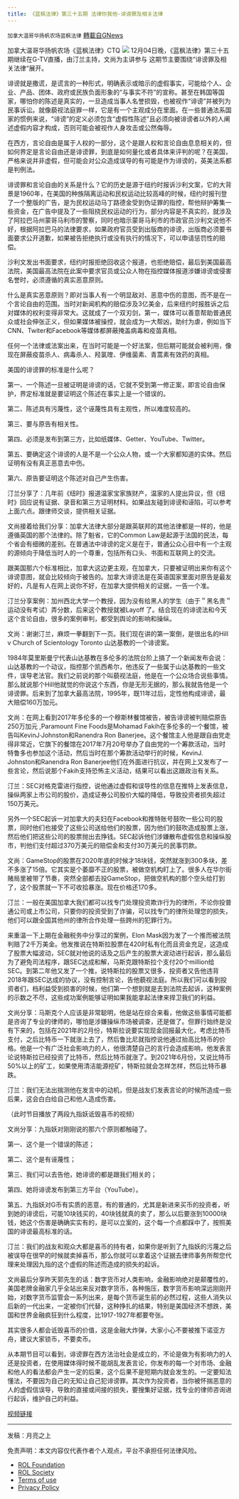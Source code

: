 ```yaml
---
title: 《蓝枫法律》第三十五期 法律你我他-诽谤罪及相关法律
---
```

`加拿大温哥华扬帆农场蓝枫法律` [轉載自GNews](https://gnews.org/zh-hans/1724643/)

加拿大温哥华扬帆农场《蓝枫法律》CTQ
![](https://assets.gnews.org/wp-content/uploads/2021/12/bluemaple35_cr-1.jpeg)
12月04日晚，《蓝枫法律》第三十五期继续在G-TV直播，由汀兰主持，文尚为主讲参与 这期节主要围绕“诽谤罪及相关法律“展开。

诽谤就是撒谎，是谎言的一种形式，明确表示或暗示的虚假事实，可能给个人、企业、产品、团体、政府或民族负面形象的“与事实不符”的宣称。甚至在韩国等国家，哪怕你的陈述是真实的，一旦造成当事人名誉损毁，也被视作“诽谤”并被列为民事诉讼。就像藐视法庭罪一样，它是有一个主观成分在里面。在一些普通法系国家的惯例来说，“诽谤”的定义必须包含“虚假性陈述”且必须向被诽谤者以外的人阐述虚假内容才构成，否则可能会被视作人身攻击或公然侮辱。

在西方，言论自由是属于人权的一部分，这个是跟人权和言论自由息息相关的，但如何界定是言论自由还是诽谤罪，到底是如何量化或者具体来评判的呢？在美国，严格来说并非虚假，但可能会对公众造成误导的有可能是作为诽谤的，英美法系都是判例法。

诽谤罪和言论自由的关系是什么？它的历史是源于纽约时报诉沙利文案，它的大背景是1960年，在美国的种族隔离运动和民权运动比较高峰的时候，纽约时报刊登了一个整版的广告，是为民权运动马丁路德金受到伪证罪的指控，帮他辩护筹集一些资金，在广告中提及了一些阻挠民权运动的行为，部分内容是不真实的，就涉及了阿拉巴马州蒙哥马利市的警察，同时也暗示蒙哥马利市的市政官员沙利文说他不好，根据阿拉巴马的法律要求，如果政府官员受到出版商的诽谤，出版商必须要书面要求公开道歉，如果被告拒绝执行或没有执行的情况下，可以申请惩罚性的赔偿。

沙利文发出书面要求，纽约时报拒绝回收这个报道，也拒绝赔偿，最后到美国最高法院，美国最高法院在此案中要求官员或公众人物在指控媒体报道涉嫌诽谤或侵害名誉时，必须遵循的真实恶意原则。

什么是真实恶意原则？即对当事人有一个明显敌对、恶意中伤的意图，而不是在一个言论自由的范围。当时对新闻机构的赔偿涉及3亿美金，后来纽约时报胜诉之后对媒体的权利变得非常大。这就成了一个双刃剑，第一，媒体可以善意帮助普通民众或社会伸张正义，但如果媒体被操控，就会成为一大帮凶，助纣为虐，例如当下CNN、Twiter和Facebook等媒体都屏蔽掩盖病毒和疫苗真相。

任何一个法律或法案出来，在当时可能是一个好法案，但后期可能就会被利用，像现在屏蔽疫苗杀人、病毒杀人、羟氯喹、伊维菌素、青蒿素有效药的真相。

美国的诽谤罪的标准是什么呢？

第一、一个陈述一旦被证明是诽谤的话，它就不受到第一修正案，即言论自由保护，界定标准就是要证明这个陈述在事实上是一个错误的。

第二、陈述具有污蔑性，这个诬蔑性具有主观性，所以难度较高的。

第三、要与原告有相关性。

第四、必须是发布到第三方，比如纸媒体、Getter、YouTube、Twitter。

第五、要确定这个诽谤的人是不是一个公众人物，或一个大家都知道的实体。然后证明有没有真正恶意去中伤。

第六、原告要证明这个陈述对自己产生伤害。

汀兰分享了：几年前《纽时》报道温家宝家族财产，温家的人提出异议，但《纽时》回应说有证据、录音和第三方证明材料。如果战友碰到诽谤和诬陷，可以参考上面六点。跟律师交谈，提供相关证据。

文尚接着给我们分享：加拿大法律大部分是跟英联邦的其他法律都是一样的，他是遵循英国的那个法律的。除了魁省，它的Common Law是起源于法国的民法，每个省会有细微的差别。在普通法中诽谤的定义是在于，普通公众心目中有一个主观的源倾向于降低当时人的一个尊重，包括所有口头、书面和互联网上的交流。

跟美国那六个标准相比，加拿大这边更主观，在加拿大，只要被证明出来你有这个诽谤意图，就会比较倾向于被告的。加拿大诽谤法是在英语国家里面对原告是最友好的，凡是有人在网上说你不好，在加拿大提供相关的证据，一告一个准。

汀兰分享案例：加州西北大学一个教授，因为没有给黑人的学生（由于＂黑名贵＂运动没有考试）弄分数，后来这个教授就被Layoff 了。结合现在的诽谤法和今天这个言论自由，很多的案例审判，都受到舆论的影响和操纵。

文尚：谢谢汀兰，麻烦一拳翻到下一页。我们现在讲的第一案倒，是很出名的Hill v Church of Scientology Toronto 山达基教的一个诽谤案。

1984年莫里斯曼宁代表山达基教在多伦多的法院台阶上搞了一个新闻发布会说：山达基教的一个动议，指控那个凯西希尔，他违反了一些属于山达基教的一些文件，误导老法官。我们之前说的那个叫藐视法庭，他是在一个公众场合说些事情。那么就说那个Hill他就觉的你说这个东西，你是无形无据的，那么我就告他是一个诽谤罪。后来到了加拿大最高法院，1995年，既11年过后，定性他构成诽谤，最大赔偿160万加元。

文尚：在网上看到2017年多伦多的一个穆斯林餐馆被告，被告诽谤被判赔偿原告250万加元 ,Paramount Fine Foods是Mohamad Fakih在多伦多的一个餐馆，被告叫KevinJ·Johnston和Ranendra Ron Banerjee。这个餐馆主人他是跟自由党走得非常近，它旗下的餐馆在2017年7月20号举办了自由党的一个筹款活动，当时特鲁多也参加这个活动，然后当时在那个筹款活动举行的时候，KevinJ. Johnston和Ranendra Ron Banerjee他们在外面进行抗议，并在网上又发布了一些言论，然后说那个Fakih支持恐怖主义活动，结果可以看出这跟政治有关系。

汀兰：SEC对格克雷进行指控，说他通过虚假和误导性的信息在推特上发表信息，操纵两家上市公司的股价，造成证券公司股价大幅的降低，导致投资者损失超过150万美元。

另外一个SEC起诉一对加拿大的夫妇在Facebook和推特账号鼓吹一些公司的股票，同时他们也接受了这些公司送给他们的股票，因为他们的鼓吹造成股票上涨，然后他们把这些公司的股票抛出去挣钱。SEC起诉他们涉嫌散布虚假信息和操纵股市，判他们支付超过370万美元的赔偿金和支付30万美元的民事罚款。

文尚：GameStop的股票在2020年底的时候才18块钱，突然就涨到300多块，差不多涨了15倍。它其实是个萎靡不正的股票，被做空机构盯上了。很多人在华尔街赌局里被带了节奏，突然全部都去投GameStop，把做空机构的那个空头给打到了，这个股票就一下不可收拾暴涨。现在价格还170多。

汀兰：一般在美国加拿大我们都可以找专门处理投资欺诈行为的律所，不论你投普通公司或上市公司，只要你的投资受到了诈骗，可以找专门的律所处理您的损失，他们可以跟全国其他州的律所合作处理一些跨州的犯罪行为。

来重温一下上期在金融税务中分享过的案例，Elon Mask因为发了一个推而被法院判赔了2千万美金。他发推说在特斯拉股票在420时私有化而且资金充足，这造成了股票大幅波动，SEC就对他说的话及之后产生的股票大波动进行起诉，那么最后为了避免司法程序，跟SEC达成和解，马斯克跟特斯拉个支付20个million给SEC。到第二年他又发了一个推，说特斯拉的股票又很多，投资者又告他违背2018年跟SEC达成的协议，没有控制言论，告他藐视法庭。所以我们可以看到投资者们，档利益受到损害的时候，他们第一个想到就是去到法院去起诉，这种案例的示数之不尽，这些成功案例能够证明如果我能拿起法律来捍卫我们的利益。

文尚分享：马斯克个人应该是非常聪明，他是站在综合来看，他做这些事情可能都是咨询了专业的律师的，哪怕是涉嫌操纵市场被调查，还是做了。但罪行始终是没有下来的，包括在2021年的2月份，特斯拉说要实现现金回报最大化，考虑比特币支付，之后比特币一下就涨上去了，然后鲁比尼就指控说他通过抬高比特币的价格。他是一个有广泛社会影响力的人，他很清楚自己的言行会造成影响，他发表言论说特斯拉已经投资了比特币，然后比特币就涨了。到2021年6月份，又说比特币50%以上的矿工，如果使用清洁能源挖矿，特斯拉就会怎样怎样，然后比特币暴跌。

汀兰：我们无法出揣测他在发言中的动机，但是战友们发表言论的时候所造成一些后果，这会白白给自己和他人造成伤害。

（此时节目播放了两段九指妖诋毁喜币的视频）

文尚分享：九指妖对刚刚说的那六个原则都触碰了。

第一、这个是一个错误的陈述；

第二、这个是有诬蔑性；

第三、我们可以去告他，她诽谤的都是跟我们相关的；

第四、她将诽谤发布到第三方平台（YouTube）。

第五、九指妖对G币有实质的恶意，有的普通的，尤其是新进来买币的投资者，听到她的诽谤后，可能10块钱买的，40块钱就真的卖了，那么以后要涨到10000块钱，她这个伤害是确确实实有的，是可以立案的，这个每一个点都踩中了，按照美国的诽谤最高标准的话。

汀兰：我们的战友和观众大都是喜币的持有者，如果你是听到了九指妖的污蔑之后被误导在很早的时候就卖掉喜币，那么你就可以拿着这个证据去律师事务所帮您代理来处理因九指的这个虚假的陈述而造成的损失的起诉。

文尚最后分享昨天郭先生的话：数字货币对人类影响，金融影响绝对是颠覆性的，美国老牌金融家几乎全站出来反对数字货币，各种施压，数字货币影响深远刚刚开始，对数字货币监管会一系列出来，是每个货币诞生前的必然过程，这些人消失以后新的一代出来，一定被你们代替，这种挣扎的结果，特别是美国经济不想跌，美国和世界金融疯狂到什么程度，比1917-1927年都要夸张。

其实很多人都会诋毁喜币的价值，这是金融大炸弹，大家小心不要被推下诺亚方舟，建议大家锁币，不要卖币。

从本期节目可以看到，诽谤罪在西方法治社会是成立的，不论是做为有影响力的人还是投资者，在使用媒体得时候不能胡乱发表言论，你发布的每一个对市场、金融和他人的看法都会产生一定的后果，这个后果不是短期内就会发生的。一定要知法懂法，不要因为自己的无知让自己犯诽谤罪。其次作为投资者，当你被怀揣恶意的人的虚假信误导，导致的直接或间接的损失，要搜集好证据，找专业的律师咨询进行起诉，维护自己的利益。

[视频链接](https://www.gtv.org/video/id=61ac0599bbd75f62e52f10d0)

* * *

发稿：月亮之上

 

免责声明：本文内容仅代表作者个人观点，平台不承担任何法律风险。

- [ROL Foundation](https://rolfoundation.org/)
- [ROL Society](https://rolsociety.org/)
- [Terms of use](https://gnews.org/terms-of-use-3/)
- [Privacy Policy](https://gnews.org/privacy-policy/)
